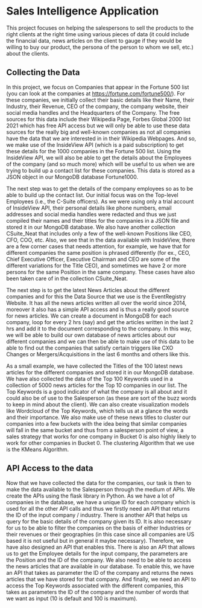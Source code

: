 # Sales Intelligence Application

This project focuses on helping the salespersons to sell the products to the right clients at the right time using various pieces of data (it could include the financial data, news articles on the client to gauge if they would be willing to buy our product, the persona of the person to whom we sell, etc.) about the clients. 

## Collecting the Data

In this project, we focus on Companies that appear in the Fortune 500 list (you can look at the companies at https://fortune.com/fortune500/). For these companies, we initially collect their basic details like their Name, their Industry, their Revenue, CEO of the company, the company website, their social media handles and the Headquarters of the Company.  The free sources for this data include their Wikipedia Page, Forbes Global 2000 list 2021 which has free API access but we will only be able to use these data sources for the really big and well-known companies as not all companies have the data that we are interested in in their Wikipedia Webpages. And so, we make use of the InsideView API (which is a paid subscription) to get these details for the 1000 companies in the Fortune 500 list. Using the InsideView API, we will also be able to get the details about the Employees of the company (and so much more) which will be useful to us when we are trying to build up a contact list for these companies. This data is stored as a JSON object in our MongoDB database Fortune1000.

The next step was to get the details of the company employees so as to be able to build up the contact list. Our initial focus was on the Top-level Employees (i.e., the 
C-Suite officers). As we were using only a trial account of InsideView API, their personal details like phone numbers, email addresses and social media handles were redacted and thus we just compiled their names and their titles for the companies in a JSON file and stored it in our MongoDB database. We also have another collection CSuite_Neat that includes only a few of the well-known Positions like CEO, CFO, COO, etc. Also, we see that in the data available with InsideView, there are a few corner cases that needs attention, for example, we have that for different companies the same position is phrased differently (for ex., CEO, Chief Executive Officer, Executive Chairman and CEO are some of the different variations for the Title CEO), and sometimes we have 2 or more persons for the same Position in the same company. These cases have also been taken care of in the collection CSuite_Neat. 
 
The next step is to get the latest News Articles about the different companies and for this the Data Source that we use is the EventRegistry Website. It has all the news articles written all over the world since 2014, moreover it also has a simple API access and is thus a really good source for news articles. We can create a document in MongoDB for each company, loop for every 2 hrs (say) and get the articles written in the last 2 hrs and add it to the document corresponding to the company. In this way, we will be able to build our own database of news articles about our different companies and we can then be able to make use of this data to be able to find out the companies that satisfy certain triggers like CXO Changes or Mergers/Acquisitions in the last 6 months and others like this.

As a small example, we have collected the Titles of the 100 latest news articles for the different companies and stored it in our MongoDB database. We have also collected the data of the Top 100 Keywords used in a collection of 5000 news articles for the Top 10 companies in our list. The Top Keywords is a good indicator of what the company is all about and it could also be of use to the Salesperson (as these are sort of the buzz words to keep in mind about the client). We can also create visualization models like Wordcloud of the Top Keywords, which tells us at a glance the words and their importance. We also make use of these news titles to cluster our companies into a few buckets with the idea being that similar companies will fall in the same bucket and thus from a salesperson point of view, a sales strategy that works for one company in Bucket 0 is also highly likely to work for other companies in Bucket 0. The clustering Algorithm that we use is the KMeans Algorithm.

## API Access to the data

Now that we have collected the data for the companies, our task is then to make the data available to the Salesperson through the medium of APIs. We create the APIs using the flask library in Python. As we have a lot of companies in the database, we have a unique ID for each company which is used for all the other API calls and thus we firstly need an API that returns the ID of the input company / industry. There is another API that helps us query for the basic details of the company given its ID. It is also necessary for us to be able to filter the companies on the basis of either Industries or their revenues or their geographies (in this case since all companies are US based it is not useful but in general it maybe necessary). Therefore, we have also designed an API that enables this. There is also an API that allows us to get the Employee details for the input company, the parameters are the Position and the ID of the company. We also need to be able to access the news articles that are available in our database. To enable this, we have an API that takes as parameter the ID of the company and returns the news articles that we have stored for that company. And finally, we need an API to access the Top Keywords associated with the different companies, this takes as parameters the ID of the company and the number of words that we want as input (10 is default and 100 is maximum). 


 


